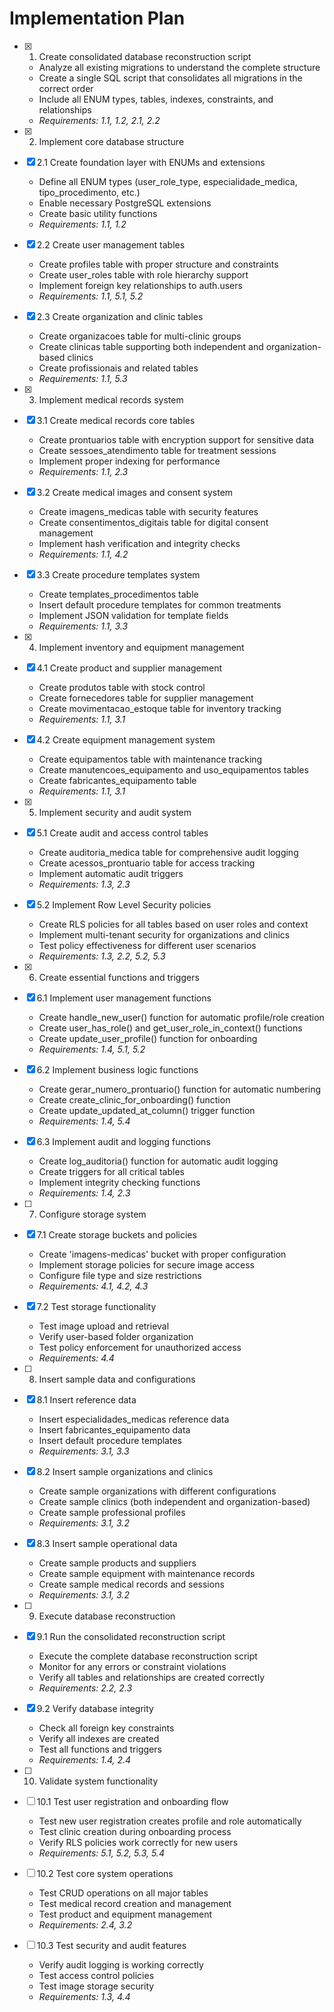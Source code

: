 # Implementation Plan

- [x] 1. Create consolidated database reconstruction script










  - Analyze all existing migrations to understand the complete structure
  - Create a single SQL script that consolidates all migrations in the correct order
  - Include all ENUM types, tables, indexes, constraints, and relationships
  - _Requirements: 1.1, 1.2, 2.1, 2.2_

- [x] 2. Implement core database structure

- [x] 2.1 Create foundation layer with ENUMs and extensions


  - Define all ENUM types (user_role_type, especialidade_medica, tipo_procedimento, etc.)
  - Enable necessary PostgreSQL extensions
  - Create basic utility functions
  - _Requirements: 1.1, 1.2_

- [x] 2.2 Create user management tables


  - Create profiles table with proper structure and constraints
  - Create user_roles table with role hierarchy support
  - Implement foreign key relationships to auth.users
  - _Requirements: 1.1, 5.1, 5.2_

- [x] 2.3 Create organization and clinic tables


  - Create organizacoes table for multi-clinic groups
  - Create clinicas table supporting both independent and organization-based clinics
  - Create profissionais and related tables
  - _Requirements: 1.1, 5.3_

- [x] 3. Implement medical records system

- [x] 3.1 Create medical records core tables



  - Create prontuarios table with encryption support for sensitive data
  - Create sessoes_atendimento table for treatment sessions
  - Implement proper indexing for performance
  - _Requirements: 1.1, 2.3_

- [x] 3.2 Create medical images and consent system


  - Create imagens_medicas table with security features
  - Create consentimentos_digitais table for digital consent management
  - Implement hash verification and integrity checks
  - _Requirements: 1.1, 4.2_

- [x] 3.3 Create procedure templates system


  - Create templates_procedimentos table
  - Insert default procedure templates for common treatments
  - Implement JSON validation for template fields
  - _Requirements: 1.1, 3.3_

- [x] 4. Implement inventory and equipment management


- [x] 4.1 Create product and supplier management


  - Create produtos table with stock control
  - Create fornecedores table for supplier management
  - Create movimentacao_estoque table for inventory tracking
  - _Requirements: 1.1, 3.1_



- [x] 4.2 Create equipment management system



  - Create equipamentos table with maintenance tracking
  - Create manutencoes_equipamento and uso_equipamentos tables
  - Create fabricantes_equipamento table
  - _Requirements: 1.1, 3.1_

- [x] 5. Implement security and audit system


- [x] 5.1 Create audit and access control tables


  - Create auditoria_medica table for comprehensive audit logging
  - Create acessos_prontuario table for access tracking
  - Implement automatic audit triggers
  - _Requirements: 1.3, 2.3_

- [x] 5.2 Implement Row Level Security policies


  - Create RLS policies for all tables based on user roles and context
  - Implement multi-tenant security for organizations and clinics
  - Test policy effectiveness for different user scenarios
  - _Requirements: 1.3, 2.2, 5.2, 5.3_

- [x] 6. Create essential functions and triggers


- [x] 6.1 Implement user management functions


  - Create handle_new_user() function for automatic profile/role creation
  - Create user_has_role() and get_user_role_in_context() functions
  - Create update_user_profile() function for onboarding
  - _Requirements: 1.4, 5.1, 5.2_

- [x] 6.2 Implement business logic functions


  - Create gerar_numero_prontuario() function for automatic numbering
  - Create create_clinic_for_onboarding() function
  - Create update_updated_at_column() trigger function
  - _Requirements: 1.4, 5.4_

- [x] 6.3 Implement audit and logging functions


  - Create log_auditoria() function for automatic audit logging
  - Create triggers for all critical tables
  - Implement integrity checking functions
  - _Requirements: 1.4, 2.3_

- [ ] 7. Configure storage system
- [x] 7.1 Create storage buckets and policies


  - Create 'imagens-medicas' bucket with proper configuration
  - Implement storage policies for secure image access
  - Configure file type and size restrictions
  - _Requirements: 4.1, 4.2, 4.3_

- [x] 7.2 Test storage functionality







  - Test image upload and retrieval
  - Verify user-based folder organization
  - Test policy enforcement for unauthorized access
  - _Requirements: 4.4_

- [ ] 8. Insert sample data and configurations
- [x] 8.1 Insert reference data



  - Insert especialidades_medicas reference data
  - Insert fabricantes_equipamento data
  - Insert default procedure templates
  - _Requirements: 3.1, 3.3_

- [x] 8.2 Insert sample organizations and clinics



  - Create sample organizations with different configurations
  - Create sample clinics (both independent and organization-based)
  - Create sample professional profiles
  - _Requirements: 3.1, 3.2_

- [x] 8.3 Insert sample operational data



  - Create sample products and suppliers
  - Create sample equipment with maintenance records
  - Create sample medical records and sessions
  - _Requirements: 3.1, 3.2_

- [ ] 9. Execute database reconstruction
- [x] 9.1 Run the consolidated reconstruction script




  - Execute the complete database reconstruction script
  - Monitor for any errors or constraint violations
  - Verify all tables and relationships are created correctly
  - _Requirements: 2.2, 2.3_


- [x] 9.2 Verify database integrity

  - Check all foreign key constraints
  - Verify all indexes are created
  - Test all functions and triggers
  - _Requirements: 1.4, 2.4_

- [ ] 10. Validate system functionality
- [ ] 10.1 Test user registration and onboarding flow
  - Test new user registration creates profile and role automatically
  - Test clinic creation during onboarding process
  - Verify RLS policies work correctly for new users
  - _Requirements: 5.1, 5.2, 5.3, 5.4_

- [ ] 10.2 Test core system operations
  - Test CRUD operations on all major tables
  - Test medical record creation and management
  - Test product and equipment management
  - _Requirements: 2.4, 3.2_

- [ ] 10.3 Test security and audit features
  - Verify audit logging is working correctly
  - Test access control policies
  - Test image storage security
  - _Requirements: 1.3, 4.4_